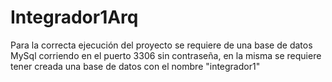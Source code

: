 # Integrador1Arq

Para la correcta ejecución del proyecto se requiere de una base de datos MySql corriendo en el puerto 3306 sin contraseña, en la misma
se requiere tener creada una base de datos con el nombre "integrador1" 
